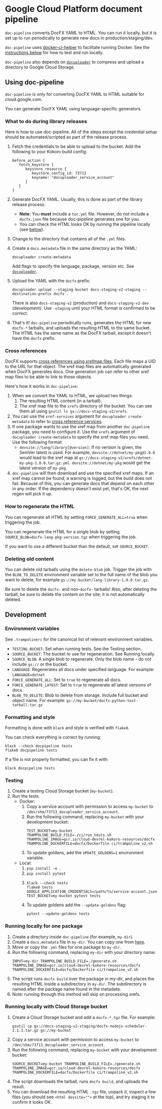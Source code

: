 # Google Cloud Platform document pipeline

`doc-pipeline` converts DocFX YAML to HTML. You can run it locally, but it is set
up to run periodically to generate new docs in production/staging/dev.

`doc-pipeline` uses
[docker-ci-helper](https://github.com/GoogleCloudPlatform/docker-ci-helper) to
facilitate running Docker. See the [instructions below](#running-locally) for
how to test and run locally.

`doc-pipeline` also depends on
[`docuploader`](https://github.com/googleapis/docuploader) to compress and
upload a directory to Google Cloud Storage.

## Using doc-pipeline

`doc-pipeline` is only for converting DocFX YAML to HTML suitable for
cloud.google.com.

You can generate DocFX YAML using language-specific generators.

### What to do during library releases

Here is how to use doc-pipeline. All of the steps except the credential setup
should be automated/scripted as part of the release process.

1. Fetch the credentials to be able to upload to the bucket. Add the following
   to your Kokoro build config:
   ```
   before_action {
      fetch_keystore {
         keystore_resource {
            keystore_config_id: 73713
            keyname: "docuploader_service_account"
         }
      }
   }
   ```
1. Generate DocFX YAML. Usually, this is done as part of the library release
   process.

   * **Note:** You **must** include a `toc.yml` file. However, do not include a
     `docfx.json` file because doc-pipeline generates one for you.
   * You can check the HTML looks OK by running the pipeline locally (see
     [below](#running-locally)).
1. Change to the directory that contains all of the `.yml` files.
1. Create a `docs.metadata` file in the same directory as the YAML:
   ```
   docuploader create-metadata
   ```
   
   Add flags to specify the language, package, version etc. See
   [`docuploader`](https://pypi.org/project/gcp-docuploader).
1. Upload the YAML with the `docfx` prefix:
   ```
   docuploader upload --staging-bucket docs-staging-v2-staging --destination-prefix docfx .
   ```

   There is also `docs-staging-v2` (production) and `docs-staging-v2-dev`
   (development). Use `-staging` until your HTML format is confirmed to be
   correct.
1. That's it! `doc-pipeline` periodically runs, generates the HTML for new
   `docfx-*` tarballs, and uploads the resulting HTML to the same bucket. The
   HTML has the same name as the DocFX tarball, except it doesn't have the
   `docfx` prefix.

### Cross references

DocFX supports [cross references using xrefmap files](https://dotnet.github.io/docfx/tutorial/links_and_cross_references.html#using-cross-reference).
Each file maps a UID to the URL for that object. The xref map files are
automatically generated when DocFX generates docs. One generation job can refer
to other xref map files to be able to link to those objects.

Here's how it works in `doc-pipeline`:

1. When we convert the YAML to HTML, we upload two things:
   1. The resulting HTML content (in a tarball).
   1. The xref map file to the `xrefs` directory of the bucket. You can see them
      all using `gsutil ls gs://docs-staging-v2/xrefs`.
1. You can use the `xref-services` argument for `docuploader create-metadata`
   to refer to
   [cross reference services](https://dotnet.github.io/docfx/tutorial/links_and_cross_references.html#cross-reference-services).
1. If one package wants to use the xref map from another `doc-pipeline` package,
   you need to configure it. Use the `xrefs` argument of `docuploader create-metadata`
   to specify the xref map files you need. Use the following format:
      * `devsite://lang/library[@version]`: If no version
        is given, the SemVer latest is used. For example,
        `devsite://dotnet/my-pkg@1.0.0` would lead to the xref
        map at `gs://docs-staging-v2/xrefs/dotnet-my-pkg-1.0.0.tar.gz.yml`.
        `devsite://dotnet/my-pkg` would get the latest version of `my-pkg`.
1. `doc-pipeline` will then download and use the specified xref maps. If an xref map cannot
   be found, a warning is logged, but the build does not fail. Because of this,
   you can generate docs that depend on each other in any order. If the dependency
   doesn't exist yet, that's OK, the next regen will pick it up.

### How to regenerate the HTML

You can regenerate all HTML by setting `FORCE_GENERATE_ALL=true` when triggering
the job.

You can regenerate the HTML for a single blob by setting
`SOURCE_BLOB=docfx-lang-pkg-version.tgz` when triggering the job.

If you want to use a different bucket than the default, set `SOURCE_BUCKET`.

### Deleting old content

You can delete old tarballs using the `delete-blob` job. Trigger the job with
the `BLOB_TO_DELETE` environment variable set to the full name of the blob
you want to delete, for example `gs://my-bucket/lang-library-1.0.0.tar.gz`.

Be sure to delete the `docfx-` and non-`docfx-` tarballs! Also, after deleting
the tarball, be sure to delete the content on the site; it is not automatically
deleted.

## Development

### Environment variables

See `.trampolinerc` for the canonical list of relevant environment variables.

* `TESTING_BUCKET`: Set when running tests. See the Testing section.
* `SOURCE_BUCKET`: The bucket to use for regeneration. See Running locally.
* `SOURCE_BLOB`: A single blob to regenerate. Only the blob name - do not
  include `gs://` or the bucket.
* `LANGUAGE`: Regenerates all docs under specified language. For example: `LANGUAGE=dotnet`
* `FORCE_GENERATE_ALL`: Set to `true` to regenerate all docs.
* `FORCE_GENERATE_LATEST`: Set to `true` to regenerate all latest versions of
  docs.
* `BLOB_TO_DELETE`: Blob to delete from storage. Include full bucket and object name. For
  example: `gs://my-bucket/docfx-python-test-tarball.tar.gz`

### Formatting and style

Formatting is done with `black` and style is verified with `flake8`.

You can check everything is correct by running:
```
black --check docpipeline tests
flake8 docpipeline tests
```

If a file is not properly formatted, you can fix it with:
```
black docpipeline tests
```

### Testing

1. Create a testing Cloud Storage bucket (`my-bucket`).
1. Run the tests.
   * Docker:
      1. Copy a service account with permission to access `my-bucket` to
         `/dev/shm/73713_docuploader_service_account`.
      1. Run the following command, replacing `my-bucket` with your development bucket:
         ```
         TEST_BUCKET=my-bucket TRAMPOLINE_BUILD_FILE=./ci/run_tests.sh TRAMPOLINE_IMAGE=gcr.io/cloud-devrel-kokoro-resources/docfx TRAMPOLINE_DOCKERFILE=docfx/Dockerfile ci/trampoline_v2.sh
         ```
      1. To update goldens, add the `UPDATE_GOLDENS=1` environment variable.
   * Local:
      1. `pip install -e .`
      1. `pip install pytest`
      1. ```
         black --check tests
         flake8 tests
         GOOGLE_APPLICATION_CREDENTIALS=/path/to/service-account.json TEST_BUCKET=my-bucket pytest tests
         ```
      1. To update goldens add the `--update-goldens` flag:
         ```
         pytest --update-goldens tests
         ```

### Running locally for one package

1. Create a directory inside `doc-pipeline` (for example, `my-dir`).
1. Create a `docs.metadata` file in `my-dir`. You can copy one from [here](https://github.com/googleapis/doc-pipeline/blob/master/testdata/docs.metadata).
1. Move or copy the `.yml` files for one package to `my-dir`.
1. Run the following command, replacing `my-dir` with your directory name:
   ```
   INPUT=my-dir TRAMPOLINE_BUILD_FILE=./generate.sh TRAMPOLINE_IMAGE=gcr.io/cloud-devrel-kokoro-resources/docfx TRAMPOLINE_DOCKERFILE=docfx/Dockerfile ci/trampoline_v2.sh
   ```
1. The script runs `docfx build` over the package in my-dir, and places the
   resulting HTML inside a subdirectory in `my-dir`. The subdirectory is
   named after the package name found in the metadata.
1. Note: running through this method will skip on processing xrefs.

### Running locally with Cloud Storage bucket

1. Create a Cloud Storage bucket and add a `docfx-*.tgz` file. For example:
   ```
   gsutil cp gs://docs-staging-v2-staging/docfx-nodejs-scheduler-2.1.1.tar.gz gs://my-bucket
   ```
1. Copy a service account with permission to access `my-bucket` to
   `/dev/shm/73713_docuploader_service_account`.
1. Run the following command, replacing `my-bucket` with your development bucket:
   ```
   SOURCE_BUCKET=my-bucket TRAMPOLINE_BUILD_FILE=./generate.sh TRAMPOLINE_IMAGE=gcr.io/cloud-devrel-kokoro-resources/docfx TRAMPOLINE_DOCKERFILE=docfx/Dockerfile ci/trampoline_v2.sh
   ```
1. The script downloads the tarball, runs `docfx build`, and uploads the result.
1. You can download the resulting HTML `.tgz` file, unpack it, inspect a few
   files (you should see `<html devsite="">` at the top), and try staging it to
   confirm it looks OK.

